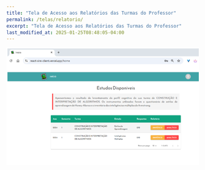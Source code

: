 ```yaml
---
title: "Tela de Acesso aos Relatórios das Turmas do Professor"
permalink: /telas/relatorio/
excerpt: "Tela de Acesso aos Relatórios das Turmas do Professor"
last_modified_at: 2025-01-25T08:48:05-04:00
---
```


![telas](/assets/images/tela35.PNG)